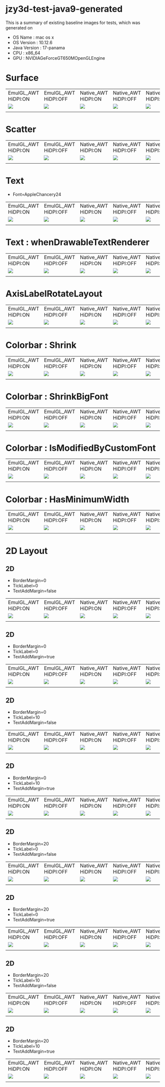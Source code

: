 jzy3d-test-java9-generated
==========================
This is a summary of existing baseline images for tests, which was generated on 
* OS Name : mac os x
* OS Version : 10.12.6
* Java Version : 17-panama
* CPU : x86_64
* GPU : NVIDIAGeForceGT650MOpenGLEngine

# Surface
<table markdown=1>
<tr>
<td>EmulGL_AWT HiDPI:ON</td>
<td>EmulGL_AWT HiDPI:OFF</td>
<td>Native_AWT HiDPI:ON</td>
<td>Native_AWT HiDPI:OFF</td>
<td>Native_Swing HiDPI:ON</td>
<td>Native_Swing HiDPI:OFF</td>
</tr>
<tr>
<td><img src="src/test/resources/macosx_10.12.6_NVIDIAGeForceGT650MOpenGLEngine/Surface_EmulGL_AWT_HiDPI=ON.png"></td>
<td><img src="src/test/resources/macosx_10.12.6_NVIDIAGeForceGT650MOpenGLEngine/Surface_EmulGL_AWT_HiDPI=OFF.png"></td>
<td><img src="src/test/resources/macosx_10.12.6_NVIDIAGeForceGT650MOpenGLEngine/Surface_Native_AWT_HiDPI=ON.png"></td>
<td><img src="src/test/resources/macosx_10.12.6_NVIDIAGeForceGT650MOpenGLEngine/Surface_Native_AWT_HiDPI=OFF.png"></td>
<td><img src="src/test/resources/macosx_10.12.6_NVIDIAGeForceGT650MOpenGLEngine/Surface_Native_Swing_HiDPI=ON.png"></td>
<td><img src="src/test/resources/macosx_10.12.6_NVIDIAGeForceGT650MOpenGLEngine/Surface_Native_Swing_HiDPI=OFF.png"></td>
</tr>
<tr>
<td></td>
<td></td>
<td></td>
<td></td>
<td></td>
<td></td>
</tr>
</table>

# Scatter
<table markdown=1>
<tr>
<td>EmulGL_AWT HiDPI:ON</td>
<td>EmulGL_AWT HiDPI:OFF</td>
<td>Native_AWT HiDPI:ON</td>
<td>Native_AWT HiDPI:OFF</td>
<td>Native_Swing HiDPI:ON</td>
<td>Native_Swing HiDPI:OFF</td>
</tr>
<tr>
<td><img src="src/test/resources/macosx_10.12.6_NVIDIAGeForceGT650MOpenGLEngine/Scatter_EmulGL_AWT_HiDPI=ON.png"></td>
<td><img src="src/test/resources/macosx_10.12.6_NVIDIAGeForceGT650MOpenGLEngine/Scatter_EmulGL_AWT_HiDPI=OFF.png"></td>
<td><img src="src/test/resources/macosx_10.12.6_NVIDIAGeForceGT650MOpenGLEngine/Scatter_Native_AWT_HiDPI=ON.png"></td>
<td><img src="src/test/resources/macosx_10.12.6_NVIDIAGeForceGT650MOpenGLEngine/Scatter_Native_AWT_HiDPI=OFF.png"></td>
<td><img src="src/test/resources/macosx_10.12.6_NVIDIAGeForceGT650MOpenGLEngine/Scatter_Native_Swing_HiDPI=ON.png"></td>
<td><img src="src/test/resources/macosx_10.12.6_NVIDIAGeForceGT650MOpenGLEngine/Scatter_Native_Swing_HiDPI=OFF.png"></td>
</tr>
<tr>
<td></td>
<td></td>
<td></td>
<td></td>
<td></td>
<td></td>
</tr>
</table>

# Text
* Font=AppleChancery24
<table markdown=1>
<tr>
<td>EmulGL_AWT HiDPI:ON</td>
<td>EmulGL_AWT HiDPI:OFF</td>
<td>Native_AWT HiDPI:ON</td>
<td>Native_AWT HiDPI:OFF</td>
<td>Native_Swing HiDPI:ON</td>
<td>Native_Swing HiDPI:OFF</td>
</tr>
<tr>
<td><img src="src/test/resources/macosx_10.12.6_NVIDIAGeForceGT650MOpenGLEngine/Text_EmulGL_AWT_HiDPI=ON_Font=AppleChancery24.png"></td>
<td><img src="src/test/resources/macosx_10.12.6_NVIDIAGeForceGT650MOpenGLEngine/Text_EmulGL_AWT_HiDPI=OFF_Font=AppleChancery24.png"></td>
<td><img src="src/test/resources/macosx_10.12.6_NVIDIAGeForceGT650MOpenGLEngine/Text_Native_AWT_HiDPI=ON_Font=AppleChancery24.png"></td>
<td><img src="src/test/resources/macosx_10.12.6_NVIDIAGeForceGT650MOpenGLEngine/Text_Native_AWT_HiDPI=OFF_Font=AppleChancery24.png"></td>
<td><img src="src/test/resources/macosx_10.12.6_NVIDIAGeForceGT650MOpenGLEngine/Text_Native_Swing_HiDPI=ON_Font=AppleChancery24.png"></td>
<td><img src="src/test/resources/macosx_10.12.6_NVIDIAGeForceGT650MOpenGLEngine/Text_Native_Swing_HiDPI=OFF_Font=AppleChancery24.png"></td>
</tr>
<tr>
<td></td>
<td></td>
<td></td>
<td></td>
<td></td>
<td></td>
</tr>
</table>

# Text : whenDrawableTextRenderer
<table markdown=1>
<tr>
<td>EmulGL_AWT HiDPI:ON</td>
<td>EmulGL_AWT HiDPI:OFF</td>
<td>Native_AWT HiDPI:ON</td>
<td>Native_AWT HiDPI:OFF</td>
<td>Native_Swing HiDPI:ON</td>
<td>Native_Swing HiDPI:OFF</td>
</tr>
<tr>
<td><img src="src/test/resources/macosx_10.12.6_NVIDIAGeForceGT650MOpenGLEngine/Text_whenDrawableTextRenderer_EmulGL_AWT_HiDPI=ON.png"></td>
<td><img src="src/test/resources/macosx_10.12.6_NVIDIAGeForceGT650MOpenGLEngine/Text_whenDrawableTextRenderer_EmulGL_AWT_HiDPI=OFF.png"></td>
<td><img src="src/test/resources/macosx_10.12.6_NVIDIAGeForceGT650MOpenGLEngine/Text_whenDrawableTextRenderer_Native_AWT_HiDPI=ON.png"></td>
<td><img src="src/test/resources/macosx_10.12.6_NVIDIAGeForceGT650MOpenGLEngine/Text_whenDrawableTextRenderer_Native_AWT_HiDPI=OFF.png"></td>
<td><img src="src/test/resources/macosx_10.12.6_NVIDIAGeForceGT650MOpenGLEngine/Text_whenDrawableTextRenderer_Native_Swing_HiDPI=ON.png"></td>
<td><img src="src/test/resources/macosx_10.12.6_NVIDIAGeForceGT650MOpenGLEngine/Text_whenDrawableTextRenderer_Native_Swing_HiDPI=OFF.png"></td>
</tr>
<tr>
<td></td>
<td></td>
<td></td>
<td></td>
<td></td>
<td></td>
</tr>
</table>

# AxisLabelRotateLayout
<table markdown=1>
<tr>
<td>EmulGL_AWT HiDPI:ON</td>
<td>EmulGL_AWT HiDPI:OFF</td>
<td>Native_AWT HiDPI:ON</td>
<td>Native_AWT HiDPI:OFF</td>
<td>Native_Swing HiDPI:ON</td>
<td>Native_Swing HiDPI:OFF</td>
</tr>
<tr>
<td><img src="src/test/resources/macosx_10.12.6_NVIDIAGeForceGT650MOpenGLEngine/AxisLabelRotateLayout_EmulGL_AWT_HiDPI=ON.png"></td>
<td><img src="src/test/resources/macosx_10.12.6_NVIDIAGeForceGT650MOpenGLEngine/AxisLabelRotateLayout_EmulGL_AWT_HiDPI=OFF.png"></td>
<td><img src="src/test/resources/macosx_10.12.6_NVIDIAGeForceGT650MOpenGLEngine/AxisLabelRotateLayout_Native_AWT_HiDPI=ON.png"></td>
<td><img src="src/test/resources/macosx_10.12.6_NVIDIAGeForceGT650MOpenGLEngine/AxisLabelRotateLayout_Native_AWT_HiDPI=OFF.png"></td>
<td><img src="src/test/resources/macosx_10.12.6_NVIDIAGeForceGT650MOpenGLEngine/AxisLabelRotateLayout_Native_Swing_HiDPI=ON.png"></td>
<td><img src="src/test/resources/macosx_10.12.6_NVIDIAGeForceGT650MOpenGLEngine/AxisLabelRotateLayout_Native_Swing_HiDPI=OFF.png"></td>
</tr>
<tr>
<td></td>
<td></td>
<td></td>
<td></td>
<td></td>
<td></td>
</tr>
</table>

# Colorbar : Shrink
<table markdown=1>
<tr>
<td>EmulGL_AWT HiDPI:ON</td>
<td>EmulGL_AWT HiDPI:OFF</td>
<td>Native_AWT HiDPI:ON</td>
<td>Native_AWT HiDPI:OFF</td>
<td>Native_Swing HiDPI:ON</td>
<td>Native_Swing HiDPI:OFF</td>
</tr>
<tr>
<td><img src="src/test/resources/macosx_10.12.6_NVIDIAGeForceGT650MOpenGLEngine/Colorbar_Shrink_EmulGL_AWT_HiDPI=ON.png"></td>
<td><img src="src/test/resources/macosx_10.12.6_NVIDIAGeForceGT650MOpenGLEngine/Colorbar_Shrink_EmulGL_AWT_HiDPI=OFF.png"></td>
<td><img src="src/test/resources/macosx_10.12.6_NVIDIAGeForceGT650MOpenGLEngine/Colorbar_Shrink_Native_AWT_HiDPI=ON.png"></td>
<td><img src="src/test/resources/macosx_10.12.6_NVIDIAGeForceGT650MOpenGLEngine/Colorbar_Shrink_Native_AWT_HiDPI=OFF.png"></td>
<td><img src="src/test/resources/macosx_10.12.6_NVIDIAGeForceGT650MOpenGLEngine/Colorbar_Shrink_Native_Swing_HiDPI=ON.png"></td>
<td><img src="src/test/resources/macosx_10.12.6_NVIDIAGeForceGT650MOpenGLEngine/Colorbar_Shrink_Native_Swing_HiDPI=OFF.png"></td>
</tr>
<tr>
<td></td>
<td></td>
<td></td>
<td></td>
<td></td>
<td></td>
</tr>
</table>

# Colorbar : ShrinkBigFont
<table markdown=1>
<tr>
<td>EmulGL_AWT HiDPI:ON</td>
<td>EmulGL_AWT HiDPI:OFF</td>
<td>Native_AWT HiDPI:ON</td>
<td>Native_AWT HiDPI:OFF</td>
<td>Native_Swing HiDPI:ON</td>
<td>Native_Swing HiDPI:OFF</td>
</tr>
<tr>
<td><img src="src/test/resources/macosx_10.12.6_NVIDIAGeForceGT650MOpenGLEngine/Colorbar_ShrinkBigFont_EmulGL_AWT_HiDPI=ON.png"></td>
<td><img src="src/test/resources/macosx_10.12.6_NVIDIAGeForceGT650MOpenGLEngine/Colorbar_ShrinkBigFont_EmulGL_AWT_HiDPI=OFF.png"></td>
<td><img src="src/test/resources/macosx_10.12.6_NVIDIAGeForceGT650MOpenGLEngine/Colorbar_ShrinkBigFont_Native_AWT_HiDPI=ON.png"></td>
<td><img src="src/test/resources/macosx_10.12.6_NVIDIAGeForceGT650MOpenGLEngine/Colorbar_ShrinkBigFont_Native_AWT_HiDPI=OFF.png"></td>
<td><img src="src/test/resources/macosx_10.12.6_NVIDIAGeForceGT650MOpenGLEngine/Colorbar_ShrinkBigFont_Native_Swing_HiDPI=ON.png"></td>
<td><img src="src/test/resources/macosx_10.12.6_NVIDIAGeForceGT650MOpenGLEngine/Colorbar_ShrinkBigFont_Native_Swing_HiDPI=OFF.png"></td>
</tr>
<tr>
<td></td>
<td></td>
<td></td>
<td></td>
<td></td>
<td></td>
</tr>
</table>

# Colorbar : IsModifiedByCustomFont
<table markdown=1>
<tr>
<td>EmulGL_AWT HiDPI:ON</td>
<td>EmulGL_AWT HiDPI:OFF</td>
<td>Native_AWT HiDPI:ON</td>
<td>Native_AWT HiDPI:OFF</td>
<td>Native_Swing HiDPI:ON</td>
<td>Native_Swing HiDPI:OFF</td>
</tr>
<tr>
<td><img src="src/test/resources/macosx_10.12.6_NVIDIAGeForceGT650MOpenGLEngine/Colorbar_IsModifiedByCustomFont_EmulGL_AWT_HiDPI=ON.png"></td>
<td><img src="src/test/resources/macosx_10.12.6_NVIDIAGeForceGT650MOpenGLEngine/Colorbar_IsModifiedByCustomFont_EmulGL_AWT_HiDPI=OFF.png"></td>
<td><img src="src/test/resources/macosx_10.12.6_NVIDIAGeForceGT650MOpenGLEngine/Colorbar_IsModifiedByCustomFont_Native_AWT_HiDPI=ON.png"></td>
<td><img src="src/test/resources/macosx_10.12.6_NVIDIAGeForceGT650MOpenGLEngine/Colorbar_IsModifiedByCustomFont_Native_AWT_HiDPI=OFF.png"></td>
<td><img src="src/test/resources/macosx_10.12.6_NVIDIAGeForceGT650MOpenGLEngine/Colorbar_IsModifiedByCustomFont_Native_Swing_HiDPI=ON.png"></td>
<td><img src="src/test/resources/macosx_10.12.6_NVIDIAGeForceGT650MOpenGLEngine/Colorbar_IsModifiedByCustomFont_Native_Swing_HiDPI=OFF.png"></td>
</tr>
<tr>
<td></td>
<td></td>
<td></td>
<td></td>
<td></td>
<td></td>
</tr>
</table>

# Colorbar : HasMinimumWidth
<table markdown=1>
<tr>
<td>EmulGL_AWT HiDPI:ON</td>
<td>EmulGL_AWT HiDPI:OFF</td>
<td>Native_AWT HiDPI:ON</td>
<td>Native_AWT HiDPI:OFF</td>
<td>Native_Swing HiDPI:ON</td>
<td>Native_Swing HiDPI:OFF</td>
</tr>
<tr>
<td><img src="src/test/resources/macosx_10.12.6_NVIDIAGeForceGT650MOpenGLEngine/Colorbar_HasMinimumWidth_EmulGL_AWT_HiDPI=ON.png"></td>
<td><img src="src/test/resources/macosx_10.12.6_NVIDIAGeForceGT650MOpenGLEngine/Colorbar_HasMinimumWidth_EmulGL_AWT_HiDPI=OFF.png"></td>
<td><img src="src/test/resources/macosx_10.12.6_NVIDIAGeForceGT650MOpenGLEngine/Colorbar_HasMinimumWidth_Native_AWT_HiDPI=ON.png"></td>
<td><img src="src/test/resources/macosx_10.12.6_NVIDIAGeForceGT650MOpenGLEngine/Colorbar_HasMinimumWidth_Native_AWT_HiDPI=OFF.png"></td>
<td><img src="src/test/resources/macosx_10.12.6_NVIDIAGeForceGT650MOpenGLEngine/Colorbar_HasMinimumWidth_Native_Swing_HiDPI=ON.png"></td>
<td><img src="src/test/resources/macosx_10.12.6_NVIDIAGeForceGT650MOpenGLEngine/Colorbar_HasMinimumWidth_Native_Swing_HiDPI=OFF.png"></td>
</tr>
<tr>
<td></td>
<td></td>
<td></td>
<td></td>
<td></td>
<td></td>
</tr>
</table>

# 2D Layout
## 2D
* BorderMargin=0
* TickLabel=0
* TextAddMargin=false
<table markdown=1>
<tr>
<td>EmulGL_AWT HiDPI:ON</td>
<td>EmulGL_AWT HiDPI:OFF</td>
<td>Native_AWT HiDPI:ON</td>
<td>Native_AWT HiDPI:OFF</td>
<td>Native_Swing HiDPI:ON</td>
<td>Native_Swing HiDPI:OFF</td>
</tr>
<tr>
<td><img src="src/test/resources/macosx_10.12.6_NVIDIAGeForceGT650MOpenGLEngine/2D_EmulGL_AWT_HiDPI=ON_BorderMargin=0_TickLabel=0_TextAddMargin=false.png"></td>
<td><img src="src/test/resources/macosx_10.12.6_NVIDIAGeForceGT650MOpenGLEngine/2D_EmulGL_AWT_HiDPI=OFF_BorderMargin=0_TickLabel=0_TextAddMargin=false.png"></td>
<td><img src="src/test/resources/macosx_10.12.6_NVIDIAGeForceGT650MOpenGLEngine/2D_Native_AWT_HiDPI=ON_BorderMargin=0_TickLabel=0_TextAddMargin=false.png"></td>
<td><img src="src/test/resources/macosx_10.12.6_NVIDIAGeForceGT650MOpenGLEngine/2D_Native_AWT_HiDPI=OFF_BorderMargin=0_TickLabel=0_TextAddMargin=false.png"></td>
<td><img src="src/test/resources/macosx_10.12.6_NVIDIAGeForceGT650MOpenGLEngine/2D_Native_Swing_HiDPI=ON_BorderMargin=0_TickLabel=0_TextAddMargin=false.png"></td>
<td><img src="src/test/resources/macosx_10.12.6_NVIDIAGeForceGT650MOpenGLEngine/2D_Native_Swing_HiDPI=OFF_BorderMargin=0_TickLabel=0_TextAddMargin=false.png"></td>
</tr>
<tr>
<td></td>
<td></td>
<td></td>
<td></td>
<td></td>
<td></td>
</tr>
</table>

## 2D
* BorderMargin=0
* TickLabel=0
* TextAddMargin=true
<table markdown=1>
<tr>
<td>EmulGL_AWT HiDPI:ON</td>
<td>EmulGL_AWT HiDPI:OFF</td>
<td>Native_AWT HiDPI:ON</td>
<td>Native_AWT HiDPI:OFF</td>
<td>Native_Swing HiDPI:ON</td>
<td>Native_Swing HiDPI:OFF</td>
</tr>
<tr>
<td><img src="src/test/resources/macosx_10.12.6_NVIDIAGeForceGT650MOpenGLEngine/2D_EmulGL_AWT_HiDPI=ON_BorderMargin=0_TickLabel=0_TextAddMargin=true.png"></td>
<td><img src="src/test/resources/macosx_10.12.6_NVIDIAGeForceGT650MOpenGLEngine/2D_EmulGL_AWT_HiDPI=OFF_BorderMargin=0_TickLabel=0_TextAddMargin=true.png"></td>
<td><img src="src/test/resources/macosx_10.12.6_NVIDIAGeForceGT650MOpenGLEngine/2D_Native_AWT_HiDPI=ON_BorderMargin=0_TickLabel=0_TextAddMargin=true.png"></td>
<td><img src="src/test/resources/macosx_10.12.6_NVIDIAGeForceGT650MOpenGLEngine/2D_Native_AWT_HiDPI=OFF_BorderMargin=0_TickLabel=0_TextAddMargin=true.png"></td>
<td><img src="src/test/resources/macosx_10.12.6_NVIDIAGeForceGT650MOpenGLEngine/2D_Native_Swing_HiDPI=ON_BorderMargin=0_TickLabel=0_TextAddMargin=true.png"></td>
<td><img src="src/test/resources/macosx_10.12.6_NVIDIAGeForceGT650MOpenGLEngine/2D_Native_Swing_HiDPI=OFF_BorderMargin=0_TickLabel=0_TextAddMargin=true.png"></td>
</tr>
<tr>
<td></td>
<td></td>
<td></td>
<td></td>
<td></td>
<td></td>
</tr>
</table>

## 2D
* BorderMargin=0
* TickLabel=10
* TextAddMargin=false
<table markdown=1>
<tr>
<td>EmulGL_AWT HiDPI:ON</td>
<td>EmulGL_AWT HiDPI:OFF</td>
<td>Native_AWT HiDPI:ON</td>
<td>Native_AWT HiDPI:OFF</td>
<td>Native_Swing HiDPI:ON</td>
<td>Native_Swing HiDPI:OFF</td>
</tr>
<tr>
<td><img src="src/test/resources/macosx_10.12.6_NVIDIAGeForceGT650MOpenGLEngine/2D_EmulGL_AWT_HiDPI=ON_BorderMargin=0_TickLabel=10_TextAddMargin=false.png"></td>
<td><img src="src/test/resources/macosx_10.12.6_NVIDIAGeForceGT650MOpenGLEngine/2D_EmulGL_AWT_HiDPI=OFF_BorderMargin=0_TickLabel=10_TextAddMargin=false.png"></td>
<td><img src="src/test/resources/macosx_10.12.6_NVIDIAGeForceGT650MOpenGLEngine/2D_Native_AWT_HiDPI=ON_BorderMargin=0_TickLabel=10_TextAddMargin=false.png"></td>
<td><img src="src/test/resources/macosx_10.12.6_NVIDIAGeForceGT650MOpenGLEngine/2D_Native_AWT_HiDPI=OFF_BorderMargin=0_TickLabel=10_TextAddMargin=false.png"></td>
<td><img src="src/test/resources/macosx_10.12.6_NVIDIAGeForceGT650MOpenGLEngine/2D_Native_Swing_HiDPI=ON_BorderMargin=0_TickLabel=10_TextAddMargin=false.png"></td>
<td><img src="src/test/resources/macosx_10.12.6_NVIDIAGeForceGT650MOpenGLEngine/2D_Native_Swing_HiDPI=OFF_BorderMargin=0_TickLabel=10_TextAddMargin=false.png"></td>
</tr>
<tr>
<td></td>
<td></td>
<td></td>
<td></td>
<td></td>
<td></td>
</tr>
</table>

## 2D
* BorderMargin=0
* TickLabel=10
* TextAddMargin=true
<table markdown=1>
<tr>
<td>EmulGL_AWT HiDPI:ON</td>
<td>EmulGL_AWT HiDPI:OFF</td>
<td>Native_AWT HiDPI:ON</td>
<td>Native_AWT HiDPI:OFF</td>
<td>Native_Swing HiDPI:ON</td>
<td>Native_Swing HiDPI:OFF</td>
</tr>
<tr>
<td><img src="src/test/resources/macosx_10.12.6_NVIDIAGeForceGT650MOpenGLEngine/2D_EmulGL_AWT_HiDPI=ON_BorderMargin=0_TickLabel=10_TextAddMargin=true.png"></td>
<td><img src="src/test/resources/macosx_10.12.6_NVIDIAGeForceGT650MOpenGLEngine/2D_EmulGL_AWT_HiDPI=OFF_BorderMargin=0_TickLabel=10_TextAddMargin=true.png"></td>
<td><img src="src/test/resources/macosx_10.12.6_NVIDIAGeForceGT650MOpenGLEngine/2D_Native_AWT_HiDPI=ON_BorderMargin=0_TickLabel=10_TextAddMargin=true.png"></td>
<td><img src="src/test/resources/macosx_10.12.6_NVIDIAGeForceGT650MOpenGLEngine/2D_Native_AWT_HiDPI=OFF_BorderMargin=0_TickLabel=10_TextAddMargin=true.png"></td>
<td><img src="src/test/resources/macosx_10.12.6_NVIDIAGeForceGT650MOpenGLEngine/2D_Native_Swing_HiDPI=ON_BorderMargin=0_TickLabel=10_TextAddMargin=true.png"></td>
<td><img src="src/test/resources/macosx_10.12.6_NVIDIAGeForceGT650MOpenGLEngine/2D_Native_Swing_HiDPI=OFF_BorderMargin=0_TickLabel=10_TextAddMargin=true.png"></td>
</tr>
<tr>
<td></td>
<td></td>
<td></td>
<td></td>
<td></td>
<td></td>
</tr>
</table>

## 2D
* BorderMargin=20
* TickLabel=0
* TextAddMargin=false
<table markdown=1>
<tr>
<td>EmulGL_AWT HiDPI:ON</td>
<td>EmulGL_AWT HiDPI:OFF</td>
<td>Native_AWT HiDPI:ON</td>
<td>Native_AWT HiDPI:OFF</td>
<td>Native_Swing HiDPI:ON</td>
<td>Native_Swing HiDPI:OFF</td>
</tr>
<tr>
<td><img src="src/test/resources/macosx_10.12.6_NVIDIAGeForceGT650MOpenGLEngine/2D_EmulGL_AWT_HiDPI=ON_BorderMargin=20_TickLabel=0_TextAddMargin=false.png"></td>
<td><img src="src/test/resources/macosx_10.12.6_NVIDIAGeForceGT650MOpenGLEngine/2D_EmulGL_AWT_HiDPI=OFF_BorderMargin=20_TickLabel=0_TextAddMargin=false.png"></td>
<td><img src="src/test/resources/macosx_10.12.6_NVIDIAGeForceGT650MOpenGLEngine/2D_Native_AWT_HiDPI=ON_BorderMargin=20_TickLabel=0_TextAddMargin=false.png"></td>
<td><img src="src/test/resources/macosx_10.12.6_NVIDIAGeForceGT650MOpenGLEngine/2D_Native_AWT_HiDPI=OFF_BorderMargin=20_TickLabel=0_TextAddMargin=false.png"></td>
<td><img src="src/test/resources/macosx_10.12.6_NVIDIAGeForceGT650MOpenGLEngine/2D_Native_Swing_HiDPI=ON_BorderMargin=20_TickLabel=0_TextAddMargin=false.png"></td>
<td><img src="src/test/resources/macosx_10.12.6_NVIDIAGeForceGT650MOpenGLEngine/2D_Native_Swing_HiDPI=OFF_BorderMargin=20_TickLabel=0_TextAddMargin=false.png"></td>
</tr>
<tr>
<td></td>
<td></td>
<td></td>
<td></td>
<td></td>
<td></td>
</tr>
</table>

## 2D
* BorderMargin=20
* TickLabel=0
* TextAddMargin=true
<table markdown=1>
<tr>
<td>EmulGL_AWT HiDPI:ON</td>
<td>EmulGL_AWT HiDPI:OFF</td>
<td>Native_AWT HiDPI:ON</td>
<td>Native_AWT HiDPI:OFF</td>
<td>Native_Swing HiDPI:ON</td>
<td>Native_Swing HiDPI:OFF</td>
</tr>
<tr>
<td><img src="src/test/resources/macosx_10.12.6_NVIDIAGeForceGT650MOpenGLEngine/2D_EmulGL_AWT_HiDPI=ON_BorderMargin=20_TickLabel=0_TextAddMargin=true.png"></td>
<td><img src="src/test/resources/macosx_10.12.6_NVIDIAGeForceGT650MOpenGLEngine/2D_EmulGL_AWT_HiDPI=OFF_BorderMargin=20_TickLabel=0_TextAddMargin=true.png"></td>
<td><img src="src/test/resources/macosx_10.12.6_NVIDIAGeForceGT650MOpenGLEngine/2D_Native_AWT_HiDPI=ON_BorderMargin=20_TickLabel=0_TextAddMargin=true.png"></td>
<td><img src="src/test/resources/macosx_10.12.6_NVIDIAGeForceGT650MOpenGLEngine/2D_Native_AWT_HiDPI=OFF_BorderMargin=20_TickLabel=0_TextAddMargin=true.png"></td>
<td><img src="src/test/resources/macosx_10.12.6_NVIDIAGeForceGT650MOpenGLEngine/2D_Native_Swing_HiDPI=ON_BorderMargin=20_TickLabel=0_TextAddMargin=true.png"></td>
<td><img src="src/test/resources/macosx_10.12.6_NVIDIAGeForceGT650MOpenGLEngine/2D_Native_Swing_HiDPI=OFF_BorderMargin=20_TickLabel=0_TextAddMargin=true.png"></td>
</tr>
<tr>
<td></td>
<td></td>
<td></td>
<td></td>
<td></td>
<td></td>
</tr>
</table>

## 2D
* BorderMargin=20
* TickLabel=10
* TextAddMargin=false
<table markdown=1>
<tr>
<td>EmulGL_AWT HiDPI:ON</td>
<td>EmulGL_AWT HiDPI:OFF</td>
<td>Native_AWT HiDPI:ON</td>
<td>Native_AWT HiDPI:OFF</td>
<td>Native_Swing HiDPI:ON</td>
<td>Native_Swing HiDPI:OFF</td>
</tr>
<tr>
<td><img src="src/test/resources/macosx_10.12.6_NVIDIAGeForceGT650MOpenGLEngine/2D_EmulGL_AWT_HiDPI=ON_BorderMargin=20_TickLabel=10_TextAddMargin=false.png"></td>
<td><img src="src/test/resources/macosx_10.12.6_NVIDIAGeForceGT650MOpenGLEngine/2D_EmulGL_AWT_HiDPI=OFF_BorderMargin=20_TickLabel=10_TextAddMargin=false.png"></td>
<td><img src="src/test/resources/macosx_10.12.6_NVIDIAGeForceGT650MOpenGLEngine/2D_Native_AWT_HiDPI=ON_BorderMargin=20_TickLabel=10_TextAddMargin=false.png"></td>
<td><img src="src/test/resources/macosx_10.12.6_NVIDIAGeForceGT650MOpenGLEngine/2D_Native_AWT_HiDPI=OFF_BorderMargin=20_TickLabel=10_TextAddMargin=false.png"></td>
<td><img src="src/test/resources/macosx_10.12.6_NVIDIAGeForceGT650MOpenGLEngine/2D_Native_Swing_HiDPI=ON_BorderMargin=20_TickLabel=10_TextAddMargin=false.png"></td>
<td><img src="src/test/resources/macosx_10.12.6_NVIDIAGeForceGT650MOpenGLEngine/2D_Native_Swing_HiDPI=OFF_BorderMargin=20_TickLabel=10_TextAddMargin=false.png"></td>
</tr>
<tr>
<td></td>
<td></td>
<td></td>
<td></td>
<td></td>
<td></td>
</tr>
</table>

## 2D
* BorderMargin=20
* TickLabel=10
* TextAddMargin=true
<table markdown=1>
<tr>
<td>EmulGL_AWT HiDPI:ON</td>
<td>EmulGL_AWT HiDPI:OFF</td>
<td>Native_AWT HiDPI:ON</td>
<td>Native_AWT HiDPI:OFF</td>
<td>Native_Swing HiDPI:ON</td>
<td>Native_Swing HiDPI:OFF</td>
</tr>
<tr>
<td><img src="src/test/resources/macosx_10.12.6_NVIDIAGeForceGT650MOpenGLEngine/2D_EmulGL_AWT_HiDPI=ON_BorderMargin=20_TickLabel=10_TextAddMargin=true.png"></td>
<td><img src="src/test/resources/macosx_10.12.6_NVIDIAGeForceGT650MOpenGLEngine/2D_EmulGL_AWT_HiDPI=OFF_BorderMargin=20_TickLabel=10_TextAddMargin=true.png"></td>
<td><img src="src/test/resources/macosx_10.12.6_NVIDIAGeForceGT650MOpenGLEngine/2D_Native_AWT_HiDPI=ON_BorderMargin=20_TickLabel=10_TextAddMargin=true.png"></td>
<td><img src="src/test/resources/macosx_10.12.6_NVIDIAGeForceGT650MOpenGLEngine/2D_Native_AWT_HiDPI=OFF_BorderMargin=20_TickLabel=10_TextAddMargin=true.png"></td>
<td><img src="src/test/resources/macosx_10.12.6_NVIDIAGeForceGT650MOpenGLEngine/2D_Native_Swing_HiDPI=ON_BorderMargin=20_TickLabel=10_TextAddMargin=true.png"></td>
<td><img src="src/test/resources/macosx_10.12.6_NVIDIAGeForceGT650MOpenGLEngine/2D_Native_Swing_HiDPI=OFF_BorderMargin=20_TickLabel=10_TextAddMargin=true.png"></td>
</tr>
<tr>
<td></td>
<td></td>
<td></td>
<td></td>
<td></td>
<td></td>
</tr>
</table>


